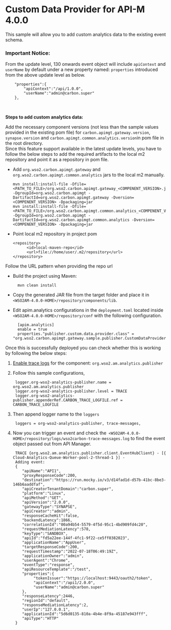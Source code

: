 # Custom Data Provider for API-M 4.0.0

This sample will allow you to add custom analytics data to the existing event schema.

### Important Notice:
From the update level, 130 onwards event object will include `apiContext` and `userName` by default under a new property named: `properties` introduced from the above update level as below.

        "properties":{
            "apiContext":"/api/1.0.0",
            "userName":"admin@carbon.super"
        },
<br>

__Steps to add custom analytics data:__

Add the necessary component versions (not less than the sample values provided in the existing pom file) for `carbon.apimgt.gateway.version`, `synapse.version` and `carbon.apimgt.common.analytics.version`in pom file in the root directory.
<br>
Since this feature support available in the latest update levels, you have to follow the below steps to add the required artifacts to the local m2 repository and point it as a repository in pom file.

- Add `org.wso2.carbon.apimgt.gateway` and `org.wso2.carbon.apimgt.common.analytics` jars to the local m2 manually.

      mvn install:install-file -Dfile=<PATH_TO_FILE>/org.wso2.carbon.apimgt.gateway_<COMPENENT_VERSION>.jar -DgroupId=org.wso2.carbon.apimgt -DartifactId=org.wso2.carbon.apimgt.gateway -Dversion=<COMPENENT_VERSION> -Dpackaging=jar
      mvn install:install-file -Dfile=<PATH_TO_FILE>/org.wso2.carbon.apimgt.common.analytics_<COMPENENT_VERSION>.jar -DgroupId=org.wso2.carbon.apimgt -DartifactId=org.wso2.carbon.apimgt.common.analytics -Dversion=<COMPENENT_VERSION> -Dpackaging=jar

- Point local m2 repository in project pom

      <repository>
            <id>local-maven-repo</id>
            <url>file://home/user/.m2/repository</url>
      </repository>
Follow the URL pattern when providing the repo url

- Build the project using Maven:

        mvn clean install


- Copy the generated JAR file from the target folder and place it in `<WSO2AM-4.0.0-HOME>/repository/components/lib`.

- Edit apim.analytics configurations in the `deployment.toml` located inside `<WSO2AM-4.0.0-HOME>/repository/conf` with the
following configuration.

        [apim.analytics]
        enable = true
        properties."publisher.custom.data.provider.class" = "org.wso2.carbon.apimgt.gateway.sample.publisher.CustomDataProvider"



Once this is successfully deployed you can check whether this is working by following the below steps:
1. [Enable trace logs](https://apim.docs.wso2.com/en/4.0.0/administer/logging-and-monitoring/logging/configuring-logging/#enabling-logs-for-a-component) for the component: `org.wso2.am.analytics.publisher`
1. Follow this sample configurations,

        logger.org-wso2-analytics-publisher.name = org.wso2.am.analytics.publisher
        logger.org-wso2-analytics-publisher.level = TRACE
        logger.org-wso2-analytics-publisher.appenderRef.CARBON_TRACE_LOGFILE.ref = CARBON_TRACE_LOGFILE
   
1. Then append logger name to the `loggers`

        loggers = org-wso2-analytics-publisher, trace-messages, 
   
1. Now you can trigger an event and check the` <WSO2AM-4.0.0-HOME>/repository/logs/wso2carbon-trace-messages.log` to find the event object passed out from API Manager.

        TRACE {org.wso2.am.analytics.publisher.client.EventHubClient} - [{ Cloud-Analytics-Queue-Worker-pool-2-thread-1 }] - 
        Adding event: 
        {
           "apiName":"API1",
           "proxyResponseCode":200,
           "destination":"https://run.mocky.io/v3/d14fad1d-d57b-41bc-8be3-146b6aaddfaf",
           "apiCreatorTenantDomain":"carbon.super",
           "platform":"Linux",
           "apiMethod":"GET",
           "apiVersion":"2.0.0",
           "gatewayType":"SYNAPSE",
           "apiCreator":"admin",
           "responseCacheHit":false,
           "backendLatency":1866,
           "correlationId":"00a94b54-5579-4f5d-95c1-4bd909fd4c20",
           "requestMediationLatency":578,
           "keyType":"SANDBOX",
           "apiId":"fd5a22ee-144f-4fc1-9f22-ce5ff0382023",
           "applicationName":"AppUser",
           "targetResponseCode":200,
           "requestTimestamp":"2022-07-18T06:49:19Z",
           "applicationOwner":"admin",
           "userAgent":"Chrome",
           "eventType":"response",
           "apiResourceTemplate":"/test",
           "properties":{
                "tokenIssuer":"https://localhost:9443/oauth2/token",
                "apiContext":"/api1/2.0.0",
                "userName":"admin@carbon.super"
           },
           "responseLatency":2446,
           "regionId":"default",
           "responseMediationLatency":2,
           "userIp":"127.0.0.1",
           "applicationId":"5d6d0135-810a-4b4e-8f9a-45187e943fff",
           "apiType":"HTTP"
        }



